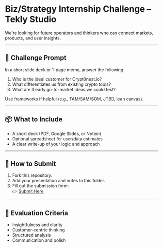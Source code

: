 # Biz/Strategy Internship Challenge – Tekly Studio

We're looking for future operators and thinkers who can connect markets, products, and user insights.

---

## 🧩 Challenge Prompt

In a short slide deck or 1-page memo, answer the following:

1. Who is the ideal customer for Crypt0nest.io?
2. What differentiates us from existing crypto tools?
3. What are 3 early go-to-market ideas we could test?

Use frameworks if helpful (e.g., TAM/SAM/SOM, JTBD, lean canvas).

---

## 📦 What to Include

- A short deck (PDF, Google Slides, or Notion)
- Optional spreadsheet for user/data estimates
- A clear write-up of your logic and approach

---

## 📝 How to Submit

1. Fork this repository.
2. Add your presentation and notes to this folder.
3. Fill out the submission form:  
   👉 [Submit Here](https://forms.gle/bEpchsNKHHwcyZ47A)

---

## 🧠 Evaluation Criteria

- Insightfulness and clarity
- Customer-centric thinking
- Structured analysis
- Communication and polish
